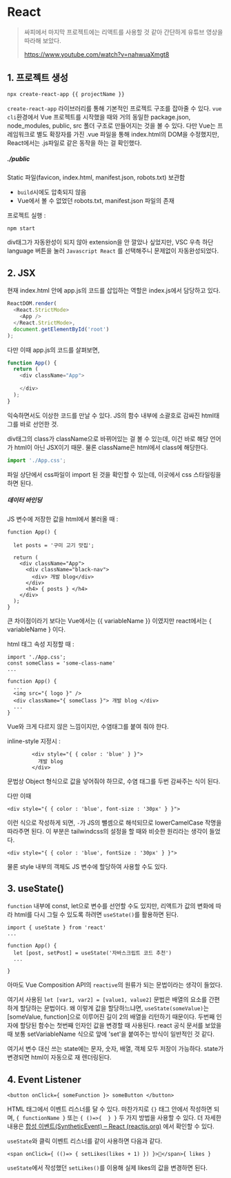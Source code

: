 # React

> 싸피에서 마지막 프로젝트에는 리액트를 사용할 것 같아 간단하게 유튜브 영상을 따라해 보았다.
>
> https://www.youtube.com/watch?v=nahwuaXmgt8



## 1. 프로젝트 생성

```bash
npx create-react-app {{ projectName }}
```

`create-react-app` 라이브러리를 통해 기본적인 프로젝트 구조를 잡아줄 수 있다. `vue cli`환경에서 Vue 프로젝트를 시작했을 때와 거의 동일한 package.json, node_modules, public, src 폴더 구조로 만들어지는 것을 볼 수 있다. 다만 Vue는 프레임워크로 별도 확장자를 가진 .vue 파일을 통해 index.html의 DOM을 수정했지만, React에서는 .js파일로 같은 동작을 하는 걸 확인했다.



##### ./public

Static 파일(favicon, index.html, manifest.json, robots.txt) 보관함

- `build`시에도 압축되지 않음
-  Vue에서 볼 수 없었던 robots.txt, manifest.json 파일의 존재



프로젝트 실행 :

```bash
npm start
```



div태그가 자동완성이 되지 않아 extension을 안 깔았나 싶었지만, VSC 우측 하단 language 버튼을 눌러 `Javascript React` 를 선택해주니 문제없이 자동완성되었다.



## 2. JSX

현재 index.html 안에 app.js의 코드를 삽입하는 역할은 index.js에서 담당하고 있다.

```js
ReactDOM.render(
  <React.StrictMode>
    <App />
  </React.StrictMode>,
  document.getElementById('root')
);
```



다만 이때 app.js의 코드를 살펴보면,

```js
function App() {
  return (
    <div className="App">
      
    </div>
  );
}
```

익숙하면서도 이상한 코드를 만날 수 있다. JS의 함수 내부에 소괄호로 감싸진 html태그를 바로 선언한 것. 

div태그의 class가 className으로 바뀌어있는 걸 볼 수 있는데, 이건 바로 해당 언어가 html이 아닌 JSX이기 때문. 물론 className은 html에서 class에 해당한다.

```js
import './App.css';
```

파일 상단에서 css파일이 import 된 것을 확인할 수 있는데, 이곳에서 css 스타일링을 하면 된다.



##### 데이터 바인딩

JS 변수에 저장한 값을 html에서 불러올 때 :

```react
function App() {

  let posts = '구미 고기 맛집';

  return (
    <div className="App">
      <div className="black-nav">
        <div> 개발 blog</div>
      </div>
      <h4> { posts } </h4>
    </div>
  );
}
```

큰 차이점이라기 보다는 Vue에서는 {{ variableName }} 이였지만 react에서는 { variableName } 이다.



html 태그 속성 지정할 때 :

```react
import './App.css';
const someClass = 'some-class-name'
...

function App() {
  ...
  <img src="{ logo }" />
  <div className="{ someClass }"> 개발 blog </div>
  ...
}
```

Vue와 크게 다르지 않은 느낌이지만, 수염태그를 붙여 줘야 한다.



inline-style 지정시 :

```react
        <div style="{ { color : 'blue' } }">
          개발 blog
        </div>
```

문법상 Object 형식으로 값을 넣어줘야 하므로, 수염 태그를 두번 감싸주는 식이 된다. 

다만 이때

```react
<div style="{ { color : 'blue', font-size : '30px' } }">
```

이런 식으로 작성하게 되면, `-`가 JS의 뺄셈으로 해석되므로 lowerCamelCase 작명을 따라주면 된다. 이 부분은 tailwindcss의 설정을 할 때와 비슷한 원리라는 생각이 들었다.

```react
<div style="{ { color : 'blue', fontSize : '30px' } }">
```

물론 style 내부의 객체도 JS 변수에 할당하여 사용할 수도 있다. 



## 3. useState()

`function` 내부에 const, let으로 변수를 선언할 수도 있지만, 리액트가 값의 변화에 따라 html를 다시 그릴 수 있도록 하려면 `useState()`를 활용하면 된다.

```react
import { useState } from 'react'
...

function App() {
  let [post, setPost] = useState('자바스크립트 코드 추천')
  ...
  
}
```

아마도 Vue Composition API의 `reactive`의 원류가 되는 문법이라는 생각이 들었다.

여기서 사용된 `let [var1, var2] = [value1, value2]` 문법은 배열의 요소를 간편하게 할당하는 문법이다. 왜 이렇게 값을 할당하느냐면, `useState(someValue)`는 [someValue, function]으로 이루어진 길이 2의 배열을 리턴하기 때문이다. 두번째 인자에 할당된 함수는 첫번째 인자인 값을 변경할 때 사용된다. react 공식 문서를 보았을 때 보통 setVariableName 식으로 앞에 'set'을 붙여주는 방식이 일반적인 것 같다. 

여기서 변수 대신 쓰는 state에는 문자, 숫자, 배열, 객체 모두 저장이 가능하다. state가 변경되면 html이 자동으로 재 렌더링된다.



## 4. Event Listener

```react
<button onClick={ someFunction }> someButton </button>
```

HTML 태그에서 이벤트 리스너를 달 수 있다. 마찬가지로 `{}` 태그 안에서 작성하면 되며, `{ functionName }` 또는 `{ ()=>{  } }` 두 가지 방법을 사용할 수 있다. 더 자세한 내용은 [합성 이벤트(SyntheticEvent) – React (reactjs.org)](https://ko.reactjs.org/docs/events.html) 에서 확인할 수 있다. 



`useState`와 클릭 이벤트 리스너를 같이 사용하면 다음과 같다.

```react
<span onClick={ (()=> { setLikes(likes + 1) }) }>🥰</span>{ likes }
```

`useState`에서 작성했던 `setLikes()`를 이용해 실제 likes의 값을 변경하면 된다.
